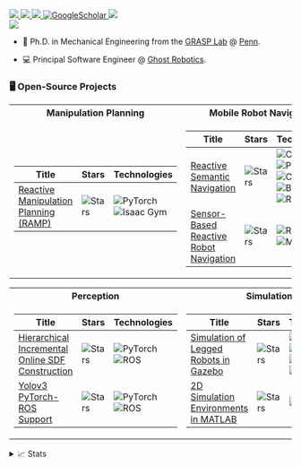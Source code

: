 <a href="https://www.vassilisvasilopoulos.com">
    <img src="https://img.shields.io/badge/Website-vassilisvasilopoulos.com-blue?style=flat-square">
</a>  
<a href="https://www.vassilisvasilopoulos.com/files/CV.pdf">
    <img src="https://img.shields.io/badge/PDF-CV-blue?style=flat-square&logo=adobe">
</a>  
<a href="https://www.linkedin.com/in/vasileiosvasilop/">
    <img src="https://img.shields.io/badge/-Linkedin-blue?style=flat-square&logo=linkedin">
</a>
<a href='https://scholar.google.com/citations?user=6BgZqbIAAAAJ&hl=en' target="_blank">
    <img alt='GoogleScholar' src='https://img.shields.io/badge/Scholar-100000?style=flat&logo=GoogleScholar&logoColor=white&&color=0181FF'>
</a>
<a href="mailto:vasilis.vasilop@gmail.com">
    <img src="https://img.shields.io/badge/-Email-blue?style=flat-square&logo=gmail&logoColor=white">
</a>

<br/> 

<a href="https://github.com/vvasilo">
    <img src="https://github-stats-alpha.vercel.app/api?username=vvasilo&cc=22272e&tc=37BCF6&ic=fff&bc=0000">
</a>

</p>

* 📖 Ph.D. in Mechanical Engineering from the [GRASP Lab](https://www.grasp.upenn.edu) @ [Penn](https://www.upenn.edu).

* 💻 Principal Software Engineer @ [Ghost Robotics](https://www.ghostrobotics.io).


### 🖥️ Open-Source Projects
<table>
<tr><th>Manipulation Planning</th><th>Mobile Robot Navigation</th></tr>
<tr><td>

|Title | Stars | Technologies|
|--|--|--|
| [Reactive Manipulation Planning (RAMP)](https://github.com/SamsungLabs/RAMP) | <img alt="Stars" src="https://img.shields.io/github/stars/SamsungLabs/RAMP?style=flat-square&labelColor=black"/> | ![PyTorch](https://img.shields.io/badge/PyTorch-black?style=flat-square&logo=pytorch) ![Isaac Gym](https://img.shields.io/badge/Isaac%20Gym-black?style=flat-square&logo=nvidia) |

</td><td>

|Title | Stars | Technologies|
|--|--|--|
| [Reactive Semantic Navigation](https://github.com/vvasilo/semnav) | <img alt="Stars" src="https://img.shields.io/github/stars/vvasilo/semnav?style=flat-square&labelColor=black"/> | ![C++](https://img.shields.io/badge/C++-black?style=flat-square&logo=cplusplus) ![Python](https://img.shields.io/badge/Python-black?style=flat-square&logo=python) ![CMake](https://img.shields.io/badge/CMake-black?style=flat-square&logo=cmake) ![Boost](https://img.shields.io/badge/Boost-black?style=flat-square&logo=boost) ![ROS](https://img.shields.io/badge/ROS-black?style=flat-square&logo=ros) |
| [Sensor-Based Reactive Robot Navigation](https://github.com/KodlabPenn/doubly_reactive_matlab) | <img alt="Stars" src="https://img.shields.io/github/stars/KodlabPenn/doubly_reactive_matlab?style=flat-square&labelColor=black"/> |  ![ROS](https://img.shields.io/badge/ROS-black?style=flat-square&logo=ros) ![MATLAB](https://img.shields.io/badge/MATLAB-black?style=flat-square&logo=matlab) |

</td></tr> </table>

<table>
<tr><th> Perception </th><th>Simulation </th></tr>
<tr><td>

|Title | Stars | Technologies|
|--|--|--|
| [Hierarchical Incremental Online SDF Construction](https://github.com/SamsungLabs/HIO-SDF) | <img alt="Stars" src="https://img.shields.io/github/stars/SamsungLabs/HIO-SDF?style=flat-square&labelColor=black"/> | ![PyTorch](https://img.shields.io/badge/PyTorch-black?style=flat-square&logo=pytorch) ![ROS](https://img.shields.io/badge/ROS-black?style=flat-square&logo=ros) |
| [Yolov3 PyTorch-ROS Support](https://github.com/vvasilo/yolov3_pytorch_ros) | <img alt="Stars" src="https://img.shields.io/github/stars/vvasilo/yolov3_pytorch_ros?style=flat-square&labelColor=black"/> | ![PyTorch](https://img.shields.io/badge/PyTorch-black?style=flat-square&logo=pytorch) ![ROS](https://img.shields.io/badge/ROS-black?style=flat-square&logo=ros) |

</td><td>

|Title | Stars | Technologies|
|--|--|--|
| [Simulation of Legged Robots in Gazebo](https://github.com/KodlabPenn/kodlab_gazebo) | <img alt="Stars" src="https://img.shields.io/github/stars/KodlabPenn/kodlab_gazebo?style=flat-square&labelColor=black"/> | ![C++](https://img.shields.io/badge/C++-black?style=flat-square&logo=cplusplus) ![Python](https://img.shields.io/badge/Python-black?style=flat-square&logo=python) ![CMake](https://img.shields.io/badge/CMake-black?style=flat-square&logo=cmake) ![ROS](https://img.shields.io/badge/ROS-black?style=flat-square&logo=ros) |
| [2D Simulation Environments in MATLAB](https://github.com/vvasilo/semnav_matlab) | <img alt="Stars" src="https://img.shields.io/github/stars/vvasilo/semnav_matlab?style=flat-square&labelColor=black"/> | ![MATLAB](https://img.shields.io/badge/MATLAB-black?style=flat-square&logo=matlab) |

</td></tr> </table>

<details>
<summary>📈 Stats</summary>
<br>
My Github Stats

![](http://github-profile-summary-cards.vercel.app/api/cards/profile-details?username=vvasilo&theme=dracula) 

![](http://github-profile-summary-cards.vercel.app/api/cards/repos-per-language?username=vvasilo&theme=dracula) 
![](http://github-profile-summary-cards.vercel.app/api/cards/most-commit-language?username=vvasilo&theme=dracula)

</details>